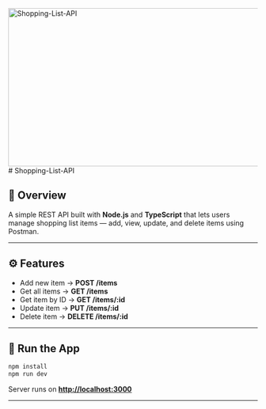 <img src="https://socialify.git.ci/Mluleki23/Shopping-List-API/image?language=1&owner=1&name=1&stargazers=1&theme=Light" alt="Shopping-List-API" width="640" height="320" />
# Shopping-List-API


## 📘 Overview

A simple REST API built with **Node.js** and **TypeScript** that lets users manage shopping list items — add, view, update, and delete items using Postman.

---

## ⚙️ Features

* Add new item → **POST /items**
* Get all items → **GET /items**
* Get item by ID → **GET /items/:id**
* Update item → **PUT /items/:id**
* Delete item → **DELETE /items/:id**

---

## 🚀 Run the App

```bash
npm install
npm run dev
```

Server runs on **[http://localhost:3000](http://localhost:3000)**

---
